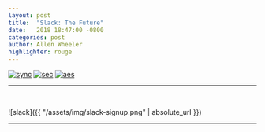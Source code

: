 ```yaml
---
layout: post
title:  "Slack: The Future"
date:   2018 18:47:00 -0800
categories: post
author: Allen Wheeler
highlighter: rouge
---
```

[![sync](http://img.shields.io/badge/repository-synced-blue.svg)][sandbox-sync]
[![sec](https://img.shields.io/badge/pgp-secure-green.svg)][page-sec]
[![aes](https://img.shields.io/badge/cipher-sha256-orange.svg)][cipher]

[sandbox-sync]: https://defcast.github.io
[page-sec]: https://sks-keyservers.net/
[cipher]: https://en.wikipedia.org/wiki/Cipher

<hr>
<br>


![slack]({{ "/assets/img/slack-signup.png" | absolute_url }}) 

<hr>

